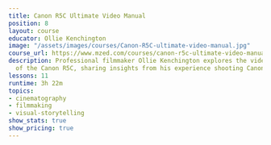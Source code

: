 ```yaml
---
title: Canon R5C Ultimate Video Manual
position: 8
layout: course
educator: Ollie Kenchington
image: "/assets/images/courses/Canon-R5C-ultimate-video-manual.jpg"
course_url: https://www.mzed.com/courses/canon-r5c-ultimate-video-manual
description: Professional filmmaker Ollie Kenchington explores the video capabilities
  of the Canon R5C, sharing insights from his experience shooting Canon's launch film.
lessons: 11
runtime: 3h 22m
topics:
- cinematography
- filmmaking
- visual-storytelling
show_stats: true
show_pricing: true
---
```


